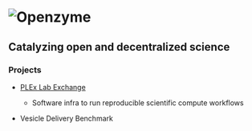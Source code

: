 # ![Openzyme](https://user-images.githubusercontent.com/9427089/205163968-380db264-57ef-459f-8d56-051a90b655fd.png)

## Catalyzing open and decentralized science 


### Projects

* [PLEx Lab Exchange](https://github.com/labdao/plex)
  * Software infra to run reproducible scientific compute workflows

* Vesicle Delivery Benchmark
  
